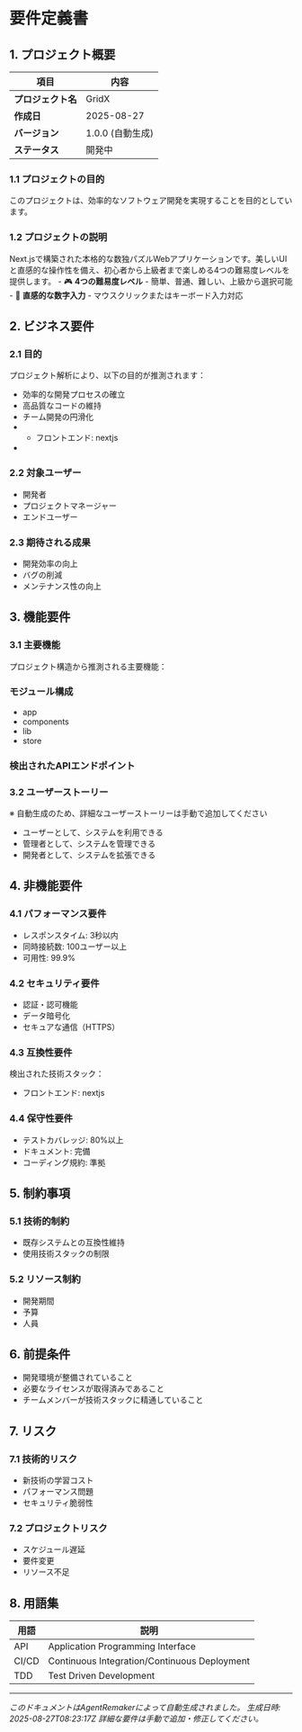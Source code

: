 # 要件定義書

## 1. プロジェクト概要

| 項目 | 内容 |
|------|------|
| **プロジェクト名** | GridX |
| **作成日** | 2025-08-27 |
| **バージョン** | 1.0.0 (自動生成) |
| **ステータス** | 開発中 |

### 1.1 プロジェクトの目的

このプロジェクトは、効率的なソフトウェア開発を実現することを目的としています。

### 1.2 プロジェクトの説明

Next.jsで構築された本格的な数独パズルWebアプリケーションです。美しいUIと直感的な操作性を備え、初心者から上級者まで楽しめる4つの難易度レベルを提供します。 - 🎮 **4つの難易度レベル** - 簡単、普通、難しい、上級から選択可能 - 🔢 **直感的な数字入力** - マウスクリックまたはキーボード入力対応 

## 2. ビジネス要件

### 2.1 目的

プロジェクト解析により、以下の目的が推測されます：

- 効率的な開発プロセスの確立
- 高品質なコードの維持
- チーム開発の円滑化
- - フロントエンド: nextjs
- 

### 2.2 対象ユーザー

- 開発者
- プロジェクトマネージャー
- エンドユーザー

### 2.3 期待される成果

- 開発効率の向上
- バグの削減
- メンテナンス性の向上

## 3. 機能要件

### 3.1 主要機能

プロジェクト構造から推測される主要機能：

### モジュール構成
- app
- components
- lib
- store


### 検出されたAPIエンドポイント

### 3.2 ユーザーストーリー

※ 自動生成のため、詳細なユーザーストーリーは手動で追加してください

- ユーザーとして、システムを利用できる
- 管理者として、システムを管理できる
- 開発者として、システムを拡張できる

## 4. 非機能要件

### 4.1 パフォーマンス要件

- レスポンスタイム: 3秒以内
- 同時接続数: 100ユーザー以上
- 可用性: 99.9%

### 4.2 セキュリティ要件

- 認証・認可機能
- データ暗号化
- セキュアな通信（HTTPS）

### 4.3 互換性要件

検出された技術スタック：
- フロントエンド: nextjs

### 4.4 保守性要件

- テストカバレッジ: 80%以上
- ドキュメント: 完備
- コーディング規約: 準拠

## 5. 制約事項

### 5.1 技術的制約

- 既存システムとの互換性維持
- 使用技術スタックの制限

### 5.2 リソース制約

- 開発期間
- 予算
- 人員

## 6. 前提条件

- 開発環境が整備されていること
- 必要なライセンスが取得済みであること
- チームメンバーが技術スタックに精通していること

## 7. リスク

### 7.1 技術的リスク

- 新技術の学習コスト
- パフォーマンス問題
- セキュリティ脆弱性

### 7.2 プロジェクトリスク

- スケジュール遅延
- 要件変更
- リソース不足

## 8. 用語集

| 用語 | 説明 |
|------|------|
| API | Application Programming Interface |
| CI/CD | Continuous Integration/Continuous Deployment |
| TDD | Test Driven Development |

---

*このドキュメントはAgentRemakerによって自動生成されました。*
*生成日時: 2025-08-27T08:23:17Z*
*詳細な要件は手動で追加・修正してください。*
